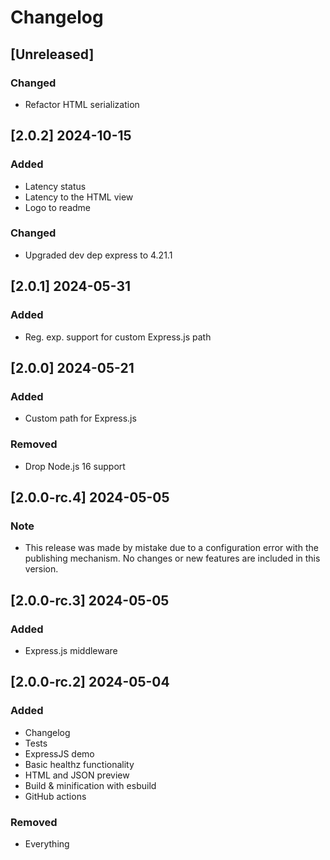 # Changelog

## [Unreleased]

### Changed
- Refactor HTML serialization

## [2.0.2] 2024-10-15

### Added

- Latency status
- Latency to the HTML view
- Logo to readme

### Changed

- Upgraded dev dep express to 4.21.1

## [2.0.1] 2024-05-31

### Added

- Reg. exp. support for custom Express.js path

## [2.0.0] 2024-05-21

### Added
- Custom path for Express.js

### Removed
- Drop Node.js 16 support

## [2.0.0-rc.4] 2024-05-05

### Note
- This release was made by mistake due to a configuration error with the publishing mechanism. No changes or new features are included in this version.

## [2.0.0-rc.3] 2024-05-05

### Added
- Express.js middleware

## [2.0.0-rc.2] 2024-05-04

### Added
- Changelog
- Tests
- ExpressJS demo
- Basic healthz functionality
- HTML and JSON preview
- Build & minification with esbuild
- GitHub actions

### Removed
- Everything